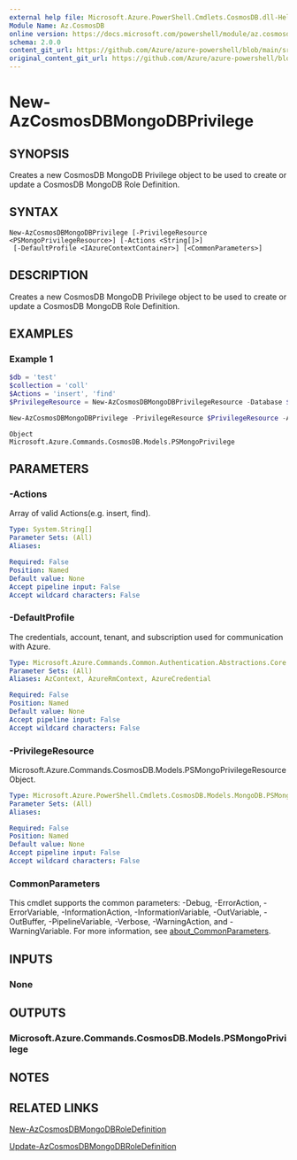 ```yaml
---
external help file: Microsoft.Azure.PowerShell.Cmdlets.CosmosDB.dll-Help.xml
Module Name: Az.CosmosDB
online version: https://docs.microsoft.com/powershell/module/az.cosmosdb/new-azcosmosdbmongodbprivilege
schema: 2.0.0
content_git_url: https://github.com/Azure/azure-powershell/blob/main/src/CosmosDB/CosmosDB/help/New-AzCosmosDBMongoDBPrivilege.md
original_content_git_url: https://github.com/Azure/azure-powershell/blob/main/src/CosmosDB/CosmosDB/help/New-AzCosmosDBMongoDBPrivilege.md
---
```


# New-AzCosmosDBMongoDBPrivilege

## SYNOPSIS
Creates a new CosmosDB MongoDB Privilege object to be used to create or update  a CosmosDB MongoDB Role Definition.

## SYNTAX

```
New-AzCosmosDBMongoDBPrivilege [-PrivilegeResource <PSMongoPrivilegeResource>] [-Actions <String[]>]
 [-DefaultProfile <IAzureContextContainer>] [<CommonParameters>]
```

## DESCRIPTION
Creates a new CosmosDB MongoDB Privilege object to be used to create or update a CosmosDB MongoDB Role Definition.

## EXAMPLES

### Example 1
```powershell
$db = 'test'
$collection = 'coll'
$Actions = 'insert', 'find'
$PrivilegeResource = New-AzCosmosDBMongoDBPrivilegeResource -Database $db -Collection $collection

New-AzCosmosDBMongoDBPrivilege -PrivilegeResource $PrivilegeResource -Actions $Actions
```

```output
Object
Microsoft.Azure.Commands.CosmosDB.Models.PSMongoPrivilege
```

## PARAMETERS

### -Actions
Array of valid Actions(e.g. insert, find).

```yaml
Type: System.String[]
Parameter Sets: (All)
Aliases:

Required: False
Position: Named
Default value: None
Accept pipeline input: False
Accept wildcard characters: False
```

### -DefaultProfile
The credentials, account, tenant, and subscription used for communication with Azure.

```yaml
Type: Microsoft.Azure.Commands.Common.Authentication.Abstractions.Core.IAzureContextContainer
Parameter Sets: (All)
Aliases: AzContext, AzureRmContext, AzureCredential

Required: False
Position: Named
Default value: None
Accept pipeline input: False
Accept wildcard characters: False
```

### -PrivilegeResource
Microsoft.Azure.Commands.CosmosDB.Models.PSMongoPrivilegeResource Object.

```yaml
Type: Microsoft.Azure.PowerShell.Cmdlets.CosmosDB.Models.MongoDB.PSMongoPrivilegeResource
Parameter Sets: (All)
Aliases:

Required: False
Position: Named
Default value: None
Accept pipeline input: False
Accept wildcard characters: False
```

### CommonParameters
This cmdlet supports the common parameters: -Debug, -ErrorAction, -ErrorVariable, -InformationAction, -InformationVariable, -OutVariable, -OutBuffer, -PipelineVariable, -Verbose, -WarningAction, and -WarningVariable. For more information, see [about_CommonParameters](http://go.microsoft.com/fwlink/?LinkID=113216).

## INPUTS

### None
## OUTPUTS

### Microsoft.Azure.Commands.CosmosDB.Models.PSMongoPrivilege
## NOTES

## RELATED LINKS

[New-AzCosmosDBMongoDBRoleDefinition](./New-AzCosmosDBMongoDBRoleDefinition.md)

[Update-AzCosmosDBMongoDBRoleDefinition](./Update-AzCosmosDBMongoDBRoleDefinition.md)
